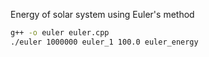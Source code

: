 Energy of solar system using Euler's method

```bash
g++ -o euler euler.cpp 
./euler 1000000 euler_1 100.0 euler_energy
```
